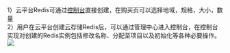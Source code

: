 1）云平台Redis可通过[控制台](http://tce.fsphere.cn/product/crs.html)直接创建，在购买页可以选择地域，规格，大小，数量  
2）用户在云平台创建云存储Redis后，可以通过管理中心进入控制台，在控制台实现对创建的Redis实例包括修改名称、分配至项目以及初始化等各种必要操作。
![](http://imgcache.tce.fsphere.cn/image/mc.qcloudimg.com/static/img/00a73b6ed63d768f5084b3a21817097f/2.png)
